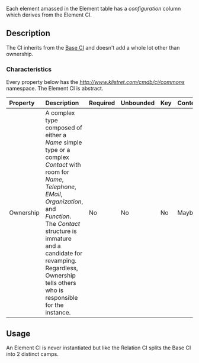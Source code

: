 Each element amassed in the Element table has a _configuration_ column which derives from the Element CI.

## Description ##
The CI inherits from the [Base CI](BaseCI.md) and doesn't add a whole lot other than ownership.

### Characteristics ###
Every property below has the _http://www.klistret.com/cmdb/ci/commons_ namespace.  The Element CI is abstract.

| **Property** | **Description** | **Required** | **Unbounded** | **Key** | **Context** |
|:-------------|:----------------|:-------------|:--------------|:--------|:------------|
| Ownership | A complex type composed of either a _Name_ simple type or a complex _Contact_ with room for _Name_, _Telephone_, _EMail_, _Organization_, and _Function_.  The _Contact_ structure is immature and a candidate for revamping.  Regardless, Ownership tells others who is responsible for the instance. | No | No | No | Maybe |

## Usage ##
An Element CI is never instantiated but like the Relation CI splits the Base CI into 2 distinct camps.